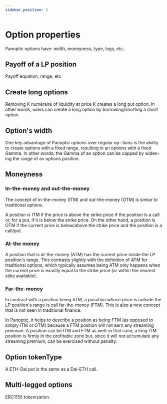 ```yaml
---
sidebar_position: 3
---
```


# Option properties
Panoptic options have: width, moneyness, type, legs, etc..

## Payoff of a LP position 
Payoff equation, range, etc

## Create long options 
Removing K numéraire of liquidity at price K creates a long put option. 
In other words, users can create a long option by borrowing/shorting a short option.

## Option's width
One key advantage of Panoptic options over regular op- tions is the ability to create options with a fixed range, resulting in an options with a fixed Gamma. 
In other words, the Gamma of an option can be capped by widen- ing the range of an options position. 


## Moneyness

### In-the-money and out-the-money
The concept of in-the-money (ITM) and out-the-money (OTM) is simiar to traditional options.

A position is ITM if the price is above the strike price if the position is a call or, for a put, if it is below the strike price.
On the other hand, a position is OTM if the current price is below/above the strike price and the position is a call/put.

### At-the money 
A position that is at-the-money (ATM) has the current price inside the LP position's range.
This contrasts slightly with the definition of ATM for traditional options, which typically assumes being ATM only happens when the current price is exactly equal to the strike price (or within the nearest stike available).

### Far-the-money

In contrast with a position being ATM, a posution whose price is outside the LP position's range is call far-the-money (FTM).
This is also a new concept that is not seen in traditional finance. 

In Panoptic, it helps to describe a position as being FTM (as opposed to simply ITM or OTM) because a FTM position will not earn any streaming premium.
A position can be ITM and FTM as well: in that case, a long ITM position is firmly in the profitable zone but, since it will not accumulate any streaming premium, can be exercised without penalty.


## Option tokenType
A ETH-Dai put is the same as a Dai-ETH call.

## Multi-legged options
ERC1155 tokenization.
